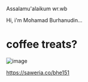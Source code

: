 Assalamu'alaikum wr.wb

Hi, i'm Mohamad Burhanudin...

<!--<p align="center">here's what i've tried...</p>

# <p align="center">Programming Language</p>
<p align="center">
  <a href="https://skillicons.dev">
    <img src="https://skillicons.dev/icons?i=python,php,html,css,js,dart,kotlin" />
  </a>
</p>

# <p align="center">Framework</p>
<p align="center">
  <a href="https://skillicons.dev">
    <img src="https://skillicons.dev/icons?i=flask,jquery,bootstrap" />
  </a>
</p>

# <p align="center">Database</p>
<p align="center">
  <a href="https://skillicons.dev">
    <img src="https://skillicons.dev/icons?i=mysql,postgres,mongodb,sqlite" />
  </a>
</p>

# <p align="center">Other</p>
<p align="center">
  <a href="https://skillicons.dev">
    <img src="https://skillicons.dev/icons?i=git,github,gitlab,vscode,selenium,postman,androidstudio,flutter" />
  </a>
</p>
-->
# coffee treats?
 ![image](https://github.com/mohamadburhan151/mohamadburhan151/assets/73084755/28f16083-374e-4bfa-a9c9-c102782ae6ac)
 
 https://saweria.co/bhe151
